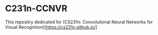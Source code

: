 # C231n-CCNVR

This repositry dedicated for (CS231n: Convolutional Neural Networks for Visual Recognition)[https://cs231n.github.io/]
